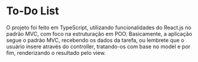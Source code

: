 # To-Do List
O projeto foi feito em TypeScript, utilizando funcionalidades do React.js no padrão MVC, com foco na estruturação em POO. Basicamente, a aplicação segue o padrão MVC, recebendo os dados da tarefa, ou lembrete que o usuário insere através do controller, tratando-os com base no model e por fim, renderizando o resultado pelo view.
